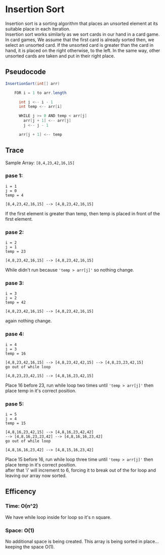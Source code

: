 # Insertion Sort
Insertion sort is a sorting algorithm that places an unsorted element at its suitable place in each iteration.<br>
Insertion sort works similarly as we sort cards in our hand in a card game.<br>
In card games, We assume that the first card is already sorted then, we select an unsorted card. If the unsorted card is greater than the card in hand, it is placed on the right otherwise, to the left. In the same way, other unsorted cards are taken and put in their right place.

## Pseudocode
```csharp
InsertionSort(int[] arr)

    FOR i = 1 to arr.length

      int j <-- i - 1
      int temp <-- arr[i]

      WHILE j >= 0 AND temp < arr[j]
        arr[j + 1] <-- arr[j]
        j <-- j - 1

      arr[j + 1] <-- temp
```
## Trace
Sample Array: ``[8,4,23,42,16,15]``

### pase 1:
```
i = 1
j = 0
temp = 4

[8,4,23,42,16,15] --> [4,8,23,42,16,15]
```
If the first element is greater than temp, then temp is placed in front of the first element.

### pase 2:
```
i = 2
j = 1
temp = 23

[4,8,23,42,16,15] --> [4,8,23,42,16,15]
```
While didn't run because ``'temp > arr[j]'`` so nothing change.

### pase 3:
```
i = 3
j = 2
temp = 42

[4,8,23,42,16,15] --> [4,8,23,42,16,15]
```
again nothing change.

### pase 4:
```
i = 4
j = 3
temp = 16

[4,8,23,42,16,15] --> [4,8,23,42,42,15] --> [4,8,23,23,42,15]
go out of while loop

[4,8,23,23,42,15] --> [4,8,16,23,42,15]
```
Place 16 before 23, run while loop two times until ``'temp > arr[j]'`` then place temp in it's correct position.

### pase 5:
```
i = 5
j = 4
temp = 15

[4,8,16,23,42,15] --> [4,8,16,23,42,42] 
--> [4,8,16,23,23,42] --> [4,8,16,16,23,42]
go out of while loop

[4,8,16,16,23,42] --> [4,8,15,16,23,42]
```
Place 15 before 16, run while loop three time until ``'temp > arr[j]'`` then place temp in it's correct position.<br>
after that 'i' will increment to 6, forcing it to break out of the for loop and leaving our array now sorted.

## Efficency
### Time: O(n^2)
We have while loop inside for loop so it's n square.

### Space: O(1)
No additional space is being created. This array is being sorted in place… keeping the space O(1).